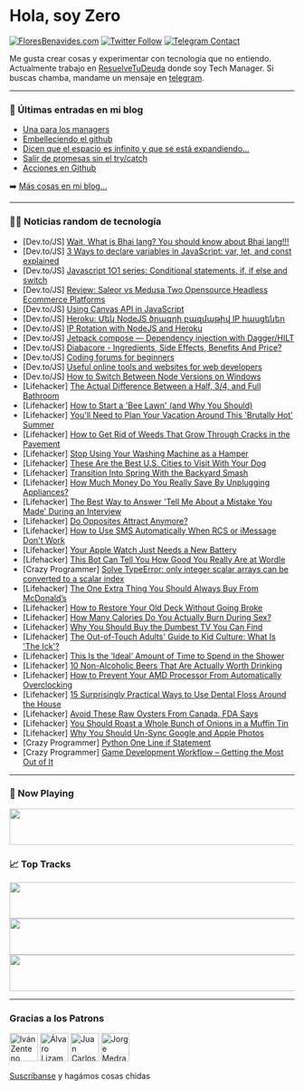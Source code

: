 # Hola, soy Zero

[![FloresBenavides.com](https://img.shields.io/website?down_message=oops&label=MiBlog&style=for-the-badge&up_message=online&url=https%3A%2F%2Ffloresbenavides.com)](https://floresbenavides.com) [![Twitter Follow](https://img.shields.io/twitter/follow/ZeroDragon?color=%231DA1F2&label=Follow&logo=twitter&logoColor=ffffff&style=for-the-badge)](https://twitter.com/zerodragon) [![Telegram Contact](https://img.shields.io/badge/escr%C3%ADbeme-ZeroDragon-%2326A5E4?style=for-the-badge&logo=telegram)](https://t.me/zerodragon)

Me gusta crear cosas y experimentar con tecnología que no entiendo.
Actualmente trabajo en [ResuelveTuDeuda](http://github.com/resuelve) donde soy Tech Manager.
Si buscas chamba, mandame un mensaje en [telegram](https://t.me/zerodragon).

---

### 📕 Últimas entradas en mi blog
<!-- BLOG-POST-LIST:START -->
- [Una para los managers](https://floresbenavides.com/una-para-los-managers/)
- [Embelleciendo el github](https://floresbenavides.com/embelleciendo-el-github/)
- [Dicen que el espacio es infinito y que se está expandiendo…](https://floresbenavides.com/dicen-que-el-espacio-es-infinito-y-que-se-esta-expandiendo/)
- [Salir de promesas sin el try/catch](https://floresbenavides.com/salir-de-promesas-sin-el-try-catch/)
- [Acciones en Github](https://floresbenavides.com/acciones-en-github/)
<!-- BLOG-POST-LIST:END -->

➡️ [Más cosas en mi blog...](https://floresbenavides.com)

---

### 👨‍💻 Noticias random de tecnología
<!-- TECH-POSTS:START -->
- [Dev.to/JS] [Wait, What is Bhai lang? You should know about Bhai lang!!!](https://dev.to/coderinfinity/wait-what-is-bhai-lang-you-should-know-about-bhai-lang-2924)
- [Dev.to/JS] [3 Ways to declare variables in JavaScript: var, let, and const explained](https://dev.to/anshuman_bhardwaj/3-ways-to-declare-variables-in-javascript-var-let-and-const-explained-45am)
- [Dev.to/JS] [Javascript 1O1 series: Conditional statements. if, if else and switch](https://dev.to/osam1010/javascript-1o1-series-conditional-statements-if-if-else-and-switch-jeh)
- [Dev.to/JS] [Review: Saleor vs Medusa Two Opensource Headless Ecommerce Platforms](https://dev.to/citizengovind/review-saleor-vs-medusa-two-opensource-headless-ecommerce-platforms-2h4b)
- [Dev.to/JS] [Using Canvas API in JavaScript](https://dev.to/valenciawhite/using-canvas-api-in-javascript-5ce0)
- [Dev.to/JS] [Heroku: Մեկ NodeJS ծրագրի բազմաթիվ IP հասցեներ](https://dev.to/meruzh/heroku-mek-nodejs-tsragri-bazmativ-ip-hastsener-2ng7)
- [Dev.to/JS] [IP Rotation with NodeJS and Heroku](https://dev.to/meruzh/ip-rotation-with-nodejs-and-heroku-1oh6)
- [Dev.to/JS] [Jetpack compose — Dependency injection with Dagger/HILT](https://dev.to/canopassoftware/jetpack-compose-dependency-injection-with-daggerhilt-7h4)
- [Dev.to/JS] [Diabacore - Ingredients, Side Effects, Benefits And Price?](https://dev.to/diabacorebuys/diabacore-ingredients-side-effects-benefits-and-price-598d)
- [Dev.to/JS] [Coding forums for beginners](https://dev.to/developerbishwas/coding-forums-for-beginners-1i0m)
- [Dev.to/JS] [Useful online tools and websites for web developers](https://dev.to/hebertdev/useful-online-tools-and-websites-for-web-developers-520n)
- [Dev.to/JS] [How to Switch Between Node Versions on Windows](https://dev.to/codeboss/how-to-switch-between-node-versions-on-windows-39mb)
- [Lifehacker] [The Actual Difference Between a Half, 3/4, and Full Bathroom](https://lifehacker.com/the-actual-difference-between-a-half-3-4-and-full-bat-1848773483)
- [Lifehacker] [How to Start a &#39;Bee Lawn&#39; &lpar;and Why You Should&rpar;](https://lifehacker.com/how-to-start-a-bee-lawn-and-why-you-should-1848773490)
- [Lifehacker] [You&#39;ll Need to Plan Your Vacation Around This &#39;Brutally Hot&#39; Summer](https://lifehacker.com/youll-need-to-plan-your-vacation-around-this-brutally-h-1848773494)
- [Lifehacker] [How to Get Rid of Weeds That Grow Through Cracks in the Pavement](https://lifehacker.com/how-to-get-rid-of-weeds-that-grow-through-cracks-in-the-1848771475)
- [Lifehacker] [Stop Using Your Washing Machine as a Hamper](https://lifehacker.com/stop-using-your-washing-machine-as-a-hamper-1848771464)
- [Lifehacker] [These Are the Best U.S. Cities to Visit With Your Dog](https://lifehacker.com/these-are-the-best-u-s-cities-to-visit-with-your-dog-1848771493)
- [Lifehacker] [Transition Into Spring With the Backyard Smash](https://lifehacker.com/transition-into-spring-with-the-backyard-smash-1848770356)
- [Lifehacker] [How Much Money Do You Really Save By Unplugging Appliances?](https://lifehacker.com/how-much-money-do-you-really-save-by-unplugging-applian-1848763594)
- [Lifehacker] [The Best Way to Answer &#39;Tell Me About a Mistake You Made&#39; During an Interview](https://lifehacker.com/the-best-way-to-answer-tell-me-about-a-mistake-you-made-1848770251)
- [Lifehacker] [Do Opposites Attract Anymore?](https://lifehacker.com/do-opposites-attract-anymore-1848728003)
- [Lifehacker] [How to Use SMS Automatically When RCS or iMessage Don&#39;t Work](https://lifehacker.com/how-to-use-sms-automatically-when-rcs-or-imessage-dont-1848768400)
- [Lifehacker] [Your Apple Watch Just Needs a New Battery](https://lifehacker.com/your-apple-watch-just-needs-a-new-battery-1848769007)
- [Lifehacker] [This Bot Can Tell You How Good You Really Are at Wordle](https://lifehacker.com/this-bot-can-tell-you-how-good-you-really-are-at-wordle-1848769075)
- [Crazy Programmer] [Solve TypeError: only integer scalar arrays can be converted to a scalar index](https://www.thecrazyprogrammer.com/2022/04/only-integer-scalar-arrays-can-be-converted-to-a-scalar-index.html)
- [Lifehacker] [The One Extra Thing You Should Always Buy From McDonald’s](https://lifehacker.com/the-one-extra-thing-you-should-always-buy-from-mcdonald-1848765527)
- [Lifehacker] [How to Restore Your Old Deck Without Going Broke](https://lifehacker.com/how-to-restore-your-old-deck-without-going-broke-1848764994)
- [Lifehacker] [How Many Calories Do You Actually Burn During Sex?](https://lifehacker.com/how-many-calories-do-you-actually-burn-during-sex-1848764963)
- [Lifehacker] [Why You Should Buy the Dumbest TV You Can Find](https://lifehacker.com/why-you-should-buy-the-dumbest-tv-you-can-find-1848768646)
- [Lifehacker] [The Out-of-Touch Adults&#39; Guide to Kid Culture: What Is &#39;The Ick&#39;?](https://lifehacker.com/the-out-of-touch-adults-guide-to-kid-culture-what-is-t-1848767322)
- [Lifehacker] [This Is the ‘Ideal’ Amount of Time to Spend in the Shower](https://lifehacker.com/this-is-the-ideal-amount-of-time-to-spend-in-the-show-1848765787)
- [Lifehacker] [10 Non-Alcoholic Beers That Are Actually Worth Drinking](https://lifehacker.com/10-non-alcoholic-beers-that-are-actually-worth-drinking-1848764117)
- [Lifehacker] [How to Prevent Your AMD Processor From Automatically Overclocking](https://lifehacker.com/how-to-prevent-your-amd-processor-from-automatically-ov-1848764075)
- [Lifehacker] [15 Surprisingly Practical Ways to Use Dental Floss Around the House](https://lifehacker.com/15-surprisingly-practical-ways-to-use-dental-floss-arou-1848745159)
- [Lifehacker] [Avoid These Raw Oysters From Canada, FDA Says](https://lifehacker.com/avoid-these-raw-oysters-from-canada-fda-says-1848764765)
- [Lifehacker] [You Should Roast a Whole Bunch of Onions in a Muffin Tin](https://lifehacker.com/you-should-roast-a-whole-bunch-of-onions-in-a-muffin-ti-1848764907)
- [Lifehacker] [Why You Should Un-Sync Google and Apple Photos](https://lifehacker.com/why-you-should-un-sync-google-and-apple-photos-1848762896)
- [Crazy Programmer] [Python One Line if Statement](https://www.thecrazyprogrammer.com/2022/04/python-one-line-if.html)
- [Crazy Programmer] [Game Development Workflow – Getting the Most Out of It](https://www.thecrazyprogrammer.com/2022/04/game-development-workflow.html)<!-- TECH-POSTS:END -->

---

### 🎵 Now Playing
<a href="https://spotify-now-playing-dun.vercel.app/now-playing?open"><img src="https://spotify-now-playing-dun.vercel.app/now-playing" width="540" height="64"></a>

### 📈 Top Tracks
<a href="https://spotify-now-playing-dun.vercel.app/top-tracks?i=1&open"><img src="https://spotify-now-playing-dun.vercel.app/top-tracks?i=1" width="540" height="64"></a>
<a href="https://spotify-now-playing-dun.vercel.app/top-tracks?i=2&open"><img src="https://spotify-now-playing-dun.vercel.app/top-tracks?i=2" width="540" height="64"></a>
<a href="https://spotify-now-playing-dun.vercel.app/top-tracks?i=3&open"><img src="https://spotify-now-playing-dun.vercel.app/top-tracks?i=3" width="540" height="64"></a>

---

### Gracias a los Patrons
[<img src="https://avatars.githubusercontent.com/u/243380?v=4" alt="Iván Zenteno" width="50px">](https://github.com/k001) [<img src="https://avatars.githubusercontent.com/u/19955639?v=4" alt="Álvaro Lizama" width="50px">](https://github.com/alvarolizama) [<img src="https://avatars.githubusercontent.com/u/2718753?v=4" alt="Juan Carlos Ruiz" width="50px">](https://github.com/JuanCrg90) [<img src="https://avatars.githubusercontent.com/u/37025?v=4" alt="Jorge Medrano" width="50px">](https://github.com/h1pp1e) 

[Suscríbanse](https://www.patreon.com/zerodragon) y hagámos cosas chidas
